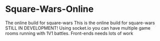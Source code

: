 # Square-Wars-Online
The online build for square-wars
This is the online build for square-wars STILL IN DEVELOPMENT!
Using socket.io you can have multiple game rooms running with 1V1 battles.
Front-ends needs lots of work
